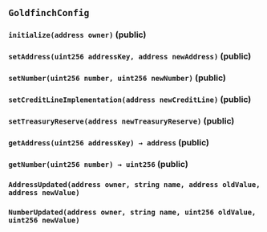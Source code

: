 ## `GoldfinchConfig`






### `initialize(address owner)` (public)





### `setAddress(uint256 addressKey, address newAddress)` (public)





### `setNumber(uint256 number, uint256 newNumber)` (public)





### `setCreditLineImplementation(address newCreditLine)` (public)





### `setTreasuryReserve(address newTreasuryReserve)` (public)





### `getAddress(uint256 addressKey) → address` (public)





### `getNumber(uint256 number) → uint256` (public)






### `AddressUpdated(address owner, string name, address oldValue, address newValue)`





### `NumberUpdated(address owner, string name, uint256 oldValue, uint256 newValue)`





